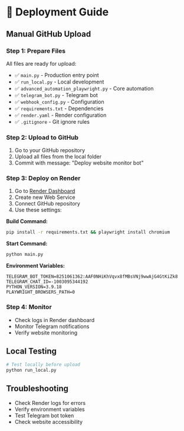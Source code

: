 # 🚀 Deployment Guide

## Manual GitHub Upload

### Step 1: Prepare Files
All files are ready for upload:
- ✅ `main.py` - Production entry point
- ✅ `run_local.py` - Local development
- ✅ `advanced_automation_playwright.py` - Core automation
- ✅ `telegram_bot.py` - Telegram bot
- ✅ `webhook_config.py` - Configuration
- ✅ `requirements.txt` - Dependencies
- ✅ `render.yaml` - Render configuration
- ✅ `.gitignore` - Git ignore rules

### Step 2: Upload to GitHub
1. Go to your GitHub repository
2. Upload all files from the local folder
3. Commit with message: "Deploy website monitor bot"

### Step 3: Deploy on Render
1. Go to [Render Dashboard](https://dashboard.render.com)
2. Create new Web Service
3. Connect GitHub repository
4. Use these settings:

**Build Command:**
```bash
pip install -r requirements.txt && playwright install chromium
```

**Start Command:**
```bash
python main.py
```

**Environment Variables:**
```
TELEGRAM_BOT_TOKEN=8251061362:AAF0NHiKhVqvx8fMBsVNj9wwAjG4GtKiZk8
TELEGRAM_CHAT_ID=-1003095344192
PYTHON_VERSION=3.9.18
PLAYWRIGHT_BROWSERS_PATH=0
```

### Step 4: Monitor
- Check logs in Render dashboard
- Monitor Telegram notifications
- Verify website monitoring

## Local Testing
```bash
# Test locally before upload
python run_local.py
```

## Troubleshooting
- Check Render logs for errors
- Verify environment variables
- Test Telegram bot token
- Check website accessibility
